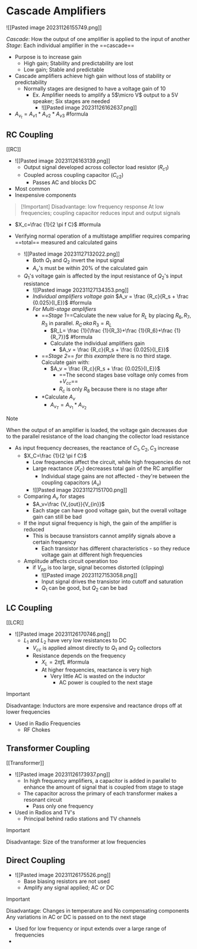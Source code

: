 # Cascade Amplifiers

![[Pasted image 20231126155749.png]] 

*Cascade*: How the output of one amplifier is applied to the input of another
*Stage*: Each individual amplifier in the ==cascade== 

- Purpose is to increase gain
	- High gain; Stability and predictability are lost
	- Low gain; Stable and predictable
- Cascade amplifiers achieve high gain without loss of stability or predictability
	- Normally stages are designed to have a voltage gain of 10
		- Ex. Amplifier needs to amplify a 5$\micro V$ output to a 5V speaker; Six stages are needed
			- ![[Pasted image 20231126162637.png]]
- $A_{v_t}=A_{v1}*A_{v2}*A_{v3}$ #formula 

## RC Coupling

[[RC]]

- ![[Pasted image 20231126163139.png]]
	- Output signal developed across collector load resistor ($R_{c1}$)
	- Coupled across coupling capacitor ($C_{c2}$)
		- Passes AC and blocks DC
- Most common
- Inexpensive components

>[!Important] Disadvantage: low frequency response
 At low frequencies; coupling capacitor reduces input and output signals
		
  - $X_c=\frac {1}{2 \pi f C}$ #formula 

- Verifying normal operation of a multistage amplifier requires comparing ==total== measured and calculated gains
	-  ![[Pasted image 20231127132022.png]] 
		- Both $Q_1$ and $Q_2$ invert the input signal
		- $A_v$'s must be within 20% of the calculated gain
	- $Q_1$'s voltage gain is affected by the input resistance of $Q_2$'s input resistance
		- ![[Pasted image 20231127134353.png]] 
		- *Individual amplifiers voltage gain* $A_v = \frac {R_c}{R_s + \frac {0.025}{I_E}}$ #formula 
		- *For Multi-stage amplifiers*
			- ==*Stage 1*==Calculate the new value for $R_L$ by placing $R_6,R_7,R_3$ in parallel. $R_C\,aka\,R_3=R_L$ 
				- $R_L= \frac {1}{\frac {1}{R_3}+\frac {1}{R_6}+\frac {1}{R_7}}$ #formula 
				- Calculate the individual amplifiers gain
					- $A_v = \frac {R_c}{R_s + \frac {0.025}{I_E}}$ 
			- ==*Stage 2*== *for this example* there is no third stage. Calculate gain with:
				- $A_v = \frac {R_c}{R_s + \frac {0.025}{I_E}}$ 
					- ==The second stages base voltage only comes from $+V_{cc}$== 
					- $R_c$ is only $R_8$ because there is no stage after
			- *Calculate $A_v$ 
				- $A_{v_T}=A_{v_1}*A_{v_2}$ 


>[!Note]
>When the output of an amplifier is loaded, the voltage gain decreases due to the parallel resistance of the load changing the collector load resistance

- As input frequency decreases, the reactance of $C_1,C_2,C_3$ increase
	- $X_C=\frac {1}{2 \pi f C}$ 
		- Low frequencies affect the circuit, while high frequencies do not
		- Large reactance ($X_C$) decreases total gain of the RC amplifier
			- Individual stage gains are not affected - they're between the coupling capacitors ($A_v$)
		- ![[Pasted image 20231127151700.png]] 
	- Comparing $A_v$ for stages  
		- $A_v=\frac {V_{out}}{V_{in}}$ 
		- Each stage can have good voltage gain, but the overall voltage gain can still be bad
	- If the input signal frequency is high, the gain of the amplifier is reduced
		- This is because transistors cannot amplify signals above a certain frequency
			- Each transistor has different characteristics - so they reduce voltage gain at different high frequencies
	- Amplitude affects circuit operation too
		- if $V_{pp}$ is too large, signal becomes distorted (clipping)
			- ![[Pasted image 20231127153058.png]] 
			- Input signal drives the transistor into cutoff and saturation
			- $Q_1$ can be good, but $Q_2$ can be bad

## LC Coupling

[[LCR]]

- ![[Pasted image 20231126170746.png]] 
	- $L_1$ and $L_2$ have very low resistances to DC
		- $V_{cc}$ is applied almost directly to $Q_1$ and $Q_2$ collectors
		- Resistance depends on the frequency
			- $X_L=2 \pi f L$ #formula 
			- At higher frequencies, reactance is very high
				- Very little AC is wasted on the inductor
					- AC power is coupled to the next stage

>[!Important]
>Disadvantage: Inductors are more expensive and reactance drops off at lower frequencies

- Used in Radio Frequencies
	- RF Chokes

## Transformer Coupling

[[Transformer]]

- ![[Pasted image 20231126173937.png]] 
	- In high frequency amplifiers, a capacitor is added in parallel to enhance the amount of signal that is coupled from stage to stage
	- The capacitor across the primary of each transformer makes a resonant circuit
		- Pass only one frequency
- Used in Radios and TV's
	- Principal behind radio stations and TV channels

>[!Important]
>Disadvantage: Size of the transformer at low frequencies

## Direct Coupling

- ![[Pasted image 20231126175526.png]] 
	- Base biasing resistors are not used
	- Amplify any signal applied; AC or DC

>[!Important]
>Disadvantage: Changes in temperature and No compensating components
>Any variations in AC or DC is passed on to the next stage

- Used for low frequency or input extends over a large range of frequencies
- 

